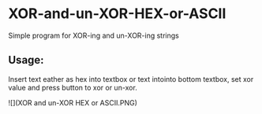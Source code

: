 # XOR-and-un-XOR-HEX-or-ASCII
Simple program for XOR-ing and un-XOR-ing strings

## Usage:
Insert text eather as hex into textbox or text intointo bottom textbox, set xor value and press button to xor or un-xor.

![](XOR and un-XOR HEX or ASCII.PNG)
